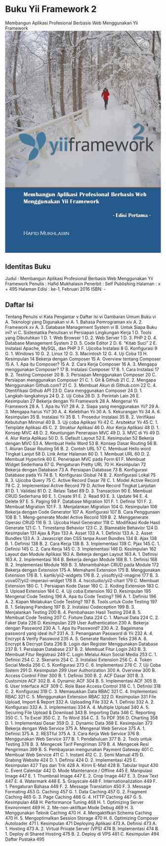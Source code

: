 # Buku Yii Framework 2
Membangun Aplikasi Profesional Berbasis Web Menggunakan Yii Framework
![cover buku](images/cover.jpg)

## Identitas Buku
Judul : Membangun Aplikasi Profesional Berbasis Web Menggunakan Yii Framework
Penulis : Hafid Mukhalasin
Penerbit : Self Publishing
Halaman : x + 495 Halaman
Edisi : ke-1, Februari 2016
ISBN: -

## Daftar Isi
Tentang Penulis	vi
Kata Pengantar	v
Daftar Isi	vi
Gambaran Umum Buku	vi
A.	Teknologi yang Digunakan	vi
A. 1.	Bahasa Pemrograman	xiv
A. 2.	Framework	xv
A. 3.	Database Management System	vi
B.	Untuk Siapa Buku ini?	vi
C.	Sistematika Penulisan	vi
Persiapan Lingkungan Kerja	1
D.	Tools yang Dibutuhkan	1
D. 1.	Web Browser	1
D. 2.	Web Server	1
D. 3.	PHP	2
D. 4.	Database Management System	2
D. 5.	Code Editor	2
D. 6.	“Kitab Suci”	2
E.	Instalasi Apache, MySQL, dan PHP	3
F.	Ujicoba Instalasi	8
G.	Konfigurasi	9
G. 1.	Windows	10
G. 2.	Linux	12
G. 3.	Macintosh	12
G. 4.	Uji Coba	13
H.	Kesimpulan	14
Bekerja dengan Composer	15
A.	Overview tentang Composer	15
A. 1.	Apa itu Composer?	15
A. 2.	Cara Kerja Composer	16
A. 3.	Mengapa menggunakan Composer?	17
B.	Instalasi Composer	17
B. 1.	Cara Instalasi	17
B. 2.	Testing Composer	20
B. 3.	Persiapan Menggunakan Composer	20
C.	Persiapan menggunakan Composer	21
C. 1.	Git & Github	21
C. 2.	Mengapa Menggunakan Github.com?	21
C. 3.	Membuat Akun di Github.com	22
C. 4.	Otentifikasi Github API	23
D.	Cara menggunakan Composer	24
D. 1.	Langkah-langkahnya	24
D. 2.	Uji Coba	26
D. 3.	Perintah Lain	26
E.	Kesimpulan	27
Bekerja dengan Yii Framework	28
A.	Mengenal Yii Framework	28
A. 1.	Apa itu Yii?	28
A. 2.	Siapa yang menggunakan Yii?	29
A. 3.	Mengapa harus Yii?	30
A. 4.	Kelebihan Yii	30
A. 5.	Kekurangan Yii	34
A. 6.	Kesimpulan	35
B.	Instalasi Yii	35
B. 1.	Prosedur Instalasi	35
B. 2.	Verifikasi Kebutuhan Minimal	40
B. 3.	Uji coba Aplikasi Yii	42
C.	Arsitektur Yii	45
C. 1.	Template Aplikasi	45
C. 2.	Struktur Aplikasi	46
D.	Alur Kerja Aplikasi	48
D. 1.	Konsep MVC	48
D. 2.	Keuntungan Penerapan  MVC	49
D. 3.	MVC di Yii	49
D. 4.	Alur Kerja Aplikasi	50
D. 5.	Default Layout	52
E.	Kesimpulan	52
Bekerja dengan MVC	53
A.	Membuat Hello Word	53
B.	Konsep Dasar Routing	56
B. 1.	Aturan Dasar Routing	56
B. 2.	Contoh URL	57
C.	Membuat Hello word Tingkat Lanjut	58
D.	Link Antar Halaman	60
D. 1.	Membuat URL	60
D. 2.	Membuat Hyperlink	60
E.	Penerapan MVC pada Form	61
F.	Membuat Widget Sederhana	67
G.	Pengaturan Pretty URL	70
H.	Kesimpulan	72
Bekerja dengan Database	73
A.	Persiapan Database	73
B.	Konfigurasi Database pada Yii	74
B. 1.	Konfigurasi Global	74
B. 2.	Konfigurasi Lokal	75
B. 3.	Ujicoba Query	75
C.	Active Record Dasar	78
C. 1.	Model Active Record	78
C. 2.	Implementasi Active Record	79
D.	Active Record Tingkat Lanjutan	81
D. 1.	Validasi	81
D. 2.	Relasi Tabel	89
D. 3.	Transaction	90
E.	Membuat CRUD Sederhana	90
E. 1.	Create	91
E. 2.	Read	93
E. 3.	Update	94
E. 4.	Delete	97
E. 5.	Paging	98
F.	Database Migration	101
F. 1.	Definisi	101
F. 2.	Membuat Migration	101
F. 3.	Menjalankan Migration	104
G.	Kesimpulan	106
Bekerja dengan Code Generator	107
A.	Konfigurasi	107
B.	Cara Penggunaan	108
B. 1.	Meng-generate Model Active Record	109
B. 2.	Menggenerate Operasi CRUD	116
B. 3.	Ujicoba Hasil Generator	118
C.	Modifikasi Kode Hasil Generate	121
C. 1.	Timestamp Behavior	123
C. 2.	Blameable Behavior	124
D.	Kesimpulan	131
Ajax & Pjax	133
A.	Asset	133
A. 1.	Definisi	133
A. 2.	Asset Bundles	133
A. 3.	Javascript dan CSS tanpa Asset Bundles	134
B.	Ajax	138
B. 1.	Definisi	138
B. 2.	Cara Kerja	138
B. 3.	Implementasi	138
C.	Pjax	145
C. 1.	Definisi	145
C. 2.	Cara Kerja	145
C. 3.	Implementasi	146
D.	Kesimpulan	162
Layout dan Module Aplikasi	163
A.	Bekerja dengan Layout	163
A. 1.	Definisi	163
A. 2.	Implementasi	164
B.	Bekerja dengan Module	168
B. 1.	Definisi	168
B. 2.	Implementasi Module	169
B. 3.	Menambahkan CRUD pada Module	172
Bekerja dengan Extension	175
A.	Memahami Extension	175
B.	Menggunakan Extension	176
B. 1.	kartik/yii2-widgets	176
B. 2.	yiisoft/yii2-imagine	177
B. 3.	vova07/yii2-imperavi-widget	178
B. 4.	hscstudio/yii2-chart	179
C.	Membuat Extension	180
C. 1.	Persiapan Kode Dasar	180
C. 2.	Koding Extension	183
C. 3.	Upload Extension	184
C. 4.	Uji coba Extension	192
D.	Kesimpulan	195
Mengenal Code Testing	196
A.	Apa itu Code Testing?	196
A. 1.	Definisi	196
A. 2.	Kapan Melakukan Code Testing?	197
B.	Tools untuk Code Testing	197
B. 1.	Selayang Pandang	197
B. 2.	Instalasi Codeception	199
B. 3.	Menjalankan Testing	200
B. 4.	Pembahasan Hasil Testing	204
B. 5.	Membuat Code Testing	207
C.	Fixture Data	224
C. 1.	Manual Data	224
C. 2.	Faker Data	226
D.	Kesimpulan	229
User Authentication	230
A.	Bekerja dengan Password	230
A. 1.	Apa itu Password?	230
A. 2.	Bagaimana password yang ideal itu?	231
A. 3.	Penanganan Password di Yii	232
A. 4.	Encrypt & Verify Password	235
A. 5.	Generate Random Teks	236
A. 6.	Encrypt & Decrypt Data	236
B.	Login dan Register Menggunakan Database	237
B. 1.	Persiapan Database	237
B. 2.	Membuat Fitur Login	243
B. 3.	Membuat Fitur Registrasi	249
C.	Login Melalui Akun Social Media	253
C. 1.	Definisi	254
C. 2.	Skenario	254
C. 3.	Instalasi Extension	256
C. 4.	Token Social Media	256
C. 5.	Konfigurasi	273
C. 6.	Implementasi	276
C. 7.	Uji Coba Sistem	291
D.	Kesimpulan	299
User Authorization	300
A.	Overview	300
B.	Access Control Filter	300
B. 1.	Definisi	300
B. 2.	ACF Dasar	301
B. 3.	Customize ACF	302
B. 4.	Dynamic ACF	304
B. 5.	Implementasi ACF	305
B. 6.	User Interface ACF	309
C.	Role Base Access Control	318
C. 1.	Definisi	318
C. 2.	Konfigurasi	319
C. 3.	Memasukkan Data RBAC	321
C. 4.	Implementasi RBAC	321
C. 5.	Menggunakan Extension RBAC	322
D.	Kesimpulan	331
File Upload, Import & Report	332
A.	Uploading File	332
A. 1.	Definisi	332
A. 2.	Konfigurasi	332
A. 3.	Implementasi	334
A. 4.	Multiple Upload	340
A. 5.	Securing File Upload & Download	343
B.	Importing Data	346
C.	Reporting	350
C. 1.	To Excel	350
C. 2.	To Word	354
C. 3.	To PDF	356
D.	Charting	358
D. 1.	Implementasi Dasar	359
D. 2.	Dynamic Data	368
E.	Kesimpulan	373
Bekerja dengan Web Service	375
A.	Mengenal Web Service	375
A. 1.	Definisi	375
A. 2.	RESTful	375
A. 3.	Cara Kerja Web Service	376
B.	Menggunakan Web Service	377
B. 1.	Pendahuluan	377
B. 2.	Tools untuk Testing	378
B. 3.	Mengecek Tarif Pengiriman	379
B. 4.	Mengecek Resi Pengiriman	399
B. 5.	Pembayaran mengunakan Payment Gateway	401
C.	Membuat Web Service	411
C. 1.	Instant	412
C. 2.	Semi Manual	415
D.	Grabing Website	424
D. 1.	Definisi	424
D. 2.	Implementasi	425
E.	Kesimpulan	427
Tips dan Trik	428
A.	Kirim E-Mail	428
B.	Tabular Input	430
C.	Event Calendar	442
D.	Mode Maintenance / Offline	445
E.	Manipulasi Image	447
E. 1.	Thumbnail Image	447
E. 2.	Crop Image	447
E. 3.	Draw Text	447
E. 4.	Watermark	448
E. 5.	Grayscale	448
F.	Internationalization	449
F. 1.	Pengaturan Bahasa	449
F. 2.	Message Translation	450
F. 3.	Message Formating	453
G.	Caching	457
G. 1.	Data Caching	457
G. 2.	Fragment Caching	465
G. 3.	Page Caching	466
G. 4.	HTTP Caching	467
G. 5.	Kesimpulan	468
H.	Performance Tuning	468
H. 1.	Optimizing Server Environment	469
H. 2.	Me-non-aktifkan Mode Debug	469
H. 3.	Menggunakan Teknik Caching	470
H. 4.	Mengaktifkan Schema Caching	470
H. 5.	Mengoptimalkan Session Storage	470
H. 6.	Optimizing Composer Autoloader	471
I.	Kesimpulan	471
Deploying Aplikasi	473
A.	Definisi	473
A. 1.	Hosting	473
A. 2.	Virtual Private Server (VPS)	474
B.	Implementasi	474
B. 1.	Deploy di Shared Hosting	475
B. 2.	Deploy di VPS	481
C.	Kesimpulan	494
Daftar Pustaka	495


